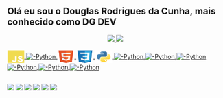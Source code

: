 ## Olá eu sou o Douglas Rodrigues da Cunha, mais conhecido como DG DEV
<div align="center">
  <a href="https://github.com/douglasrcunha">
  <img height="180em" src="https://github-readme-stats.vercel.app/api?username=douglasrcunha&show_icons=true&theme=dracula&include_all_commits=true&count_private=true"/>
  <img height="180em" src="https://github-readme-stats.vercel.app/api/top-langs/?username=douglasrcunha&layout=compact&langs_count=7&theme=dracula"/>
</div>
<div style="display: inline_block"><br>
  <img align="center" alt="-Js" height="30" width="40" src="https://raw.githubusercontent.com/devicons/devicon/master/icons/javascript/javascript-plain.svg">
  <img align="center" alt="-Python" height="30" width="40"  src="https://cdn.jsdelivr.net/gh/devicons/devicon/icons/nodejs/nodejs-original.svg" />
  <img align="center" alt="-HTML" height="30" width="40" src="https://raw.githubusercontent.com/devicons/devicon/master/icons/html5/html5-original.svg">
  <img align="center" alt="-CSS" height="30" width="40" src="https://raw.githubusercontent.com/devicons/devicon/master/icons/css3/css3-original.svg">
  <img align="center" alt="-Python" height="30" width="40" src="https://raw.githubusercontent.com/devicons/devicon/master/icons/python/python-original.svg">
  <img align="center" alt="-Python" height="30" width="40" src="https://cdn.jsdelivr.net/gh/devicons/devicon/icons/django/django-original.svg" />
  <img align="center" alt="-Python" height="30" width="40" src="https://cdn.jsdelivr.net/gh/devicons/devicon/icons/postgresql/postgresql-original.svg" />
  <img align="center" alt="-Python" height="30" width="40"  src="https://cdn.jsdelivr.net/gh/devicons/devicon/icons/oracle/oracle-original.svg" />
  <img align="center" alt="-Python" height="30" width="40" src="https://cdn.jsdelivr.net/gh/devicons/devicon/icons/mongodb/mongodb-original.svg" />
  <img align="center" alt="-Python" height="30" width="40" src="https://cdn.jsdelivr.net/gh/devicons/devicon/icons/mysql/mysql-original.svg" />
  <img align="center" alt="-Python" height="30" width="40" src="https://cdn.jsdelivr.net/gh/devicons/devicon/icons/wordpress/wordpress-original.svg" />
</div>
  
##
   
<div> 
  <a href=""_blank"><img src="https://img.shields.io/badge/YouTube-FF0000?style=for-the-badge&logo=youtube&logoColor=white" target="_blank"></a>
  <a href="" target="_blank"><img src="https://img.shields.io/badge/-Instagram-%23E4405F?style=for-the-badge&logo=instagram&logoColor=white" target="_blank"></a>
 	<a href="" target="_blank"><img src="https://img.shields.io/badge/Twitch-9146FF?style=for-the-badge&logo=twitch&logoColor=white" target="_blank"></a>
 <a href="" target="_blank"><img src="https://img.shields.io/badge/Discord-7289DA?style=for-the-badge&logo=discord&logoColor=white" target="_blank"></a> 
  <a href = ""><img src="https://img.shields.io/badge/-Gmail-%23333?style=for-the-badge&logo=gmail&logoColor=white" target="_blank"></a>
  <a href="" target="_blank"><img src="https://img.shields.io/badge/-LinkedIn-%230077B5?style=for-the-badge&logo=linkedin&logoColor=white" target="_blank"></a> 
</div>  
  
